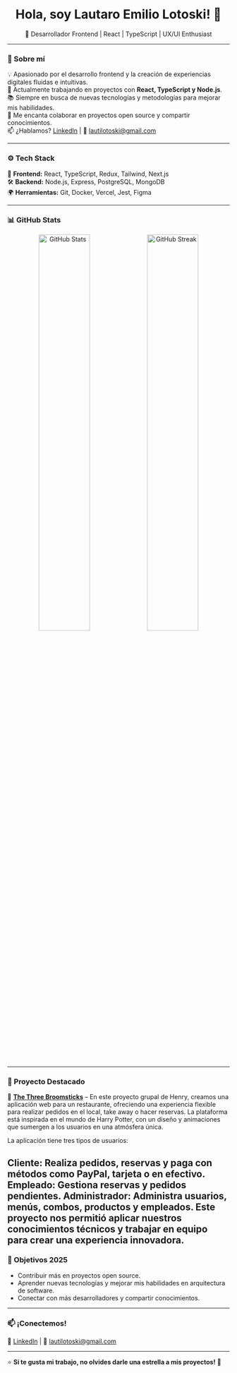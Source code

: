 <h1 align="center">Hola, soy Lautaro Emilio Lotoski! 👋</h1>

<p align="center">
  🚀 Desarrollador Frontend | React | TypeScript | UX/UI Enthusiast  
</p>

---

### 🧐 Sobre mí  
💡 Apasionado por el desarrollo frontend y la creación de experiencias digitales fluidas e intuitivas.  
🔭 Actualmente trabajando en proyectos con **React, TypeScript y Node.js**.  
📚 Siempre en busca de nuevas tecnologías y metodologías para mejorar mis habilidades.  
💬 Me encanta colaborar en proyectos open source y compartir conocimientos.  
📫 ¿Hablamos? [LinkedIn](https://www.linkedin.com/in/lautaro-lotoski-9b2275279/) | 📧 lautilotoski@gmail.com  

---

### ⚙️ Tech Stack  
🚀 **Frontend:** React, TypeScript, Redux, Tailwind, Next.js  
🛠 **Backend:** Node.js, Express, PostgreSQL, MongoDB  
🌍 **Herramientas:** Git, Docker, Vercel, Jest, Figma  

---

### 📊 GitHub Stats  

<p align="center">
  <img src="https://github-readme-stats.vercel.app/api?username=LELautaroEmilioLotoski&show_icons=true&theme=radical" width="48%" alt="GitHub Stats" />
  <img src="https://github-readme-streak-stats.herokuapp.com/?user=LELautaroEmilioLotoski&theme=radical" width="48%" alt="GitHub Streak" />
</p>

---

### 🌟 Proyecto Destacado
🚀 **[The Three Broomsticks](https://github.com/LELautaroEmilioLotoski/PF-Henry-front)** –
En este proyecto grupal de Henry, creamos una aplicación web para un restaurante, ofreciendo una experiencia flexible para realizar pedidos en el local, take away o hacer reservas. La plataforma está inspirada en el mundo de Harry Potter, con un diseño y animaciones que sumergen a los usuarios en una atmósfera única.

La aplicación tiene tres tipos de usuarios:

Cliente: Realiza pedidos, reservas y paga con métodos como PayPal, tarjeta o en efectivo.
Empleado: Gestiona reservas y pedidos pendientes.
Administrador: Administra usuarios, menús, combos, productos y empleados.
Este proyecto nos permitió aplicar nuestros conocimientos técnicos y trabajar en equipo para crear una experiencia innovadora.
---

### 🎯 Objetivos 2025  
- Contribuir más en proyectos open source.  
- Aprender nuevas tecnologías y mejorar mis habilidades en arquitectura de software.  
- Conectar con más desarrolladores y compartir conocimientos.  

---

### 📫 ¡Conectemos!  
🔗 [LinkedIn](https://www.linkedin.com/in/lautaro-lotoski-9b2275279/) | 📧 lautilotoski@gmail.com  

---

⭐ **Si te gusta mi trabajo, no olvides darle una estrella a mis proyectos!** 🚀  

